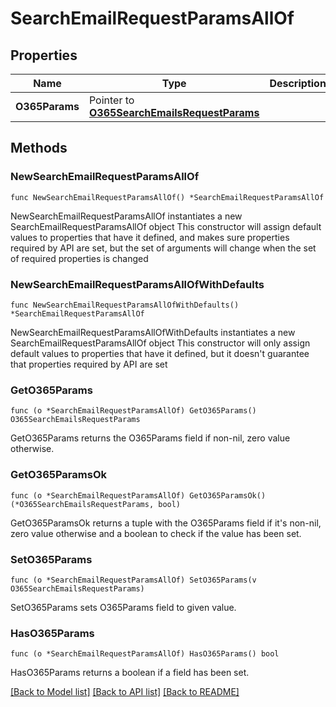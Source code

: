 # SearchEmailRequestParamsAllOf

## Properties

Name | Type | Description | Notes
------------ | ------------- | ------------- | -------------
**O365Params** | Pointer to [**O365SearchEmailsRequestParams**](O365SearchEmailsRequestParams.md) |  | [optional] 

## Methods

### NewSearchEmailRequestParamsAllOf

`func NewSearchEmailRequestParamsAllOf() *SearchEmailRequestParamsAllOf`

NewSearchEmailRequestParamsAllOf instantiates a new SearchEmailRequestParamsAllOf object
This constructor will assign default values to properties that have it defined,
and makes sure properties required by API are set, but the set of arguments
will change when the set of required properties is changed

### NewSearchEmailRequestParamsAllOfWithDefaults

`func NewSearchEmailRequestParamsAllOfWithDefaults() *SearchEmailRequestParamsAllOf`

NewSearchEmailRequestParamsAllOfWithDefaults instantiates a new SearchEmailRequestParamsAllOf object
This constructor will only assign default values to properties that have it defined,
but it doesn't guarantee that properties required by API are set

### GetO365Params

`func (o *SearchEmailRequestParamsAllOf) GetO365Params() O365SearchEmailsRequestParams`

GetO365Params returns the O365Params field if non-nil, zero value otherwise.

### GetO365ParamsOk

`func (o *SearchEmailRequestParamsAllOf) GetO365ParamsOk() (*O365SearchEmailsRequestParams, bool)`

GetO365ParamsOk returns a tuple with the O365Params field if it's non-nil, zero value otherwise
and a boolean to check if the value has been set.

### SetO365Params

`func (o *SearchEmailRequestParamsAllOf) SetO365Params(v O365SearchEmailsRequestParams)`

SetO365Params sets O365Params field to given value.

### HasO365Params

`func (o *SearchEmailRequestParamsAllOf) HasO365Params() bool`

HasO365Params returns a boolean if a field has been set.


[[Back to Model list]](../README.md#documentation-for-models) [[Back to API list]](../README.md#documentation-for-api-endpoints) [[Back to README]](../README.md)



